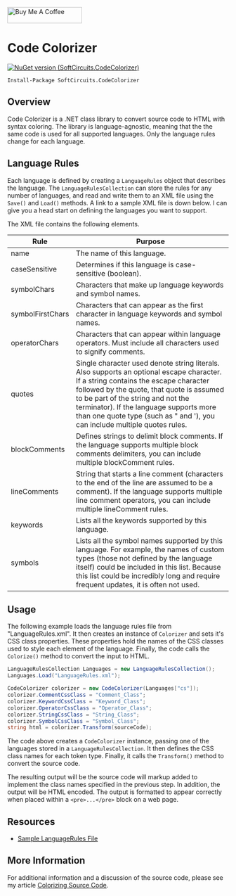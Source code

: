 <a href="https://www.buymeacoffee.com/jonathanwood" target="_blank"><img src="https://www.buymeacoffee.com/assets/img/custom_images/black_img.png" alt="Buy Me A Coffee" style="height: 37px !important;width: 170px !important;" ></a>

# Code Colorizer

[![NuGet version (SoftCircuits.CodeColorizer)](https://img.shields.io/nuget/v/SoftCircuits.CodeColorizer.svg?style=flat-square)](https://www.nuget.org/packages/SoftCircuits.CodeColorizer/)

```
Install-Package SoftCircuits.CodeColorizer
```

## Overview

Code Colorizer is a .NET class library to convert source code to HTML with syntax coloring. The library is language-agnostic, meaning that the the same code is used for all supported languages. Only the language rules change for each language.

## Language Rules

Each language is defined by creating a `LanguageRules` object that describes the language. The `LanguageRulesCollection` can store the rules for any number of languages, and read and write them to an XML file using the `Save()` and `Load()` methods. A link to a sample XML file is down below. I can give you a head start on defining the languages you want to support.

The XML file contains the following elements.

| Rule | Purpose
| ---- | ----
| name | The name of this language.
| caseSensitive | Determines if this language is case-sensitive (boolean).
| symbolChars | Characters that make up language keywords and symbol names.
| symbolFirstChars | Characters that can appear as the first character in language keywords and symbol names.
| operatorChars | Characters that can appear within language operators. Must include all characters used to signify comments.
| quotes | Single character used denote string literals. Also supports an optional escape character. If a string contains the escape character followed by the quote, that quote is assumed to be part of the string and not the terminator). If the language supports more than one quote type (such as " and '), you can include multiple quotes rules.
| blockComments | Defines strings to delimit block comments. If the language supports multiple block comments delimiters, you can include multiple blockComment rules.
| lineComments | String that starts a line comment (characters to the end of the line are assumed to be a comment). If the language supports multiple line comment operators, you can include multiple lineComment rules.
| keywords | Lists all the keywords supported by this language.
| symbols | Lists all the symbol names supported by this language. For example, the names of custom types (those not defined by the language itself) could be included in this list. Because this list could be incredibly long and require frequent updates, it is often not used.

## Usage

The following example loads the language rules file from "LanguageRules.xml". It then creates an instance of `Colorizer` and sets it's CSS class properties. These properties hold the names of the CSS classes used to style each element of the language. Finally, the code calls the `Colorize()` method to convert the input to HTML.

```cs
LanguageRulesCollection Languages = new LanguageRulesCollection();
Languages.Load("LanguageRules.xml");

CodeColorizer colorizer = new CodeColorizer(Languages["cs"]);
colorizer.CommentCssClass = "Comment_Class";
colorizer.KeywordCssClass = "Keyword_Class";
colorizer.OperatorCssClass = "Operator_Class";
colorizer.StringCssClass = "String_Class";
colorizer.SymbolCssClass = "Symbol_Class";
string html = colorizer.Transform(sourceCode);
```

The code above creates a `CodeColorizer` instance, passing one of the languages stored in a `LanguageRulesCollection`. It then defines the CSS class names for each token type. Finally, it calls the `Transform()` method to convert the source code.

The resulting output will be the source code will markup added to implement the class names specified in the previous step. In addition, the output will be HTML encoded. The output is formatted to appear correctly when placed within a `<pre>...</pre>` block on a web page.

## Resources

- [Sample LanguageRules File](/LanguageRules.xml)

## More Information
For additional information and a discussion of the source code, please see my article [Colorizing Source Code](http://www.blackbeltcoder.com/Articles/strings/colorizing-source-code).
